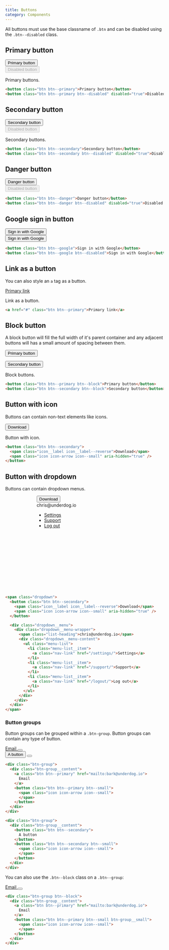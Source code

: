 ```yaml
---
title: Buttons
category: Components
---
```


All buttons must use the base classname of `.btn` and can be disabled using the `.btn--disabled` class.

## Primary button

<div class="row">
  <div class="col-3-medium-and-up col-6-small">
    <button class="btn btn--primary">Primary button</button>
  </div>
  <div class="col-3-medium-and-up col-6-small">
    <button class="btn btn--primary btn--disabled" disabled="true">Disabled button</button>
  </div>
</div>

Primary buttons.

```html
<button class="btn btn--primary">Primary button</button>
<button class="btn btn--primary btn--disabled" disabled="true">Disabled button</button>
```

## Secondary button

<div class="row">
  <div class="col-3-medium-and-up col-6-small">
    <button class="btn btn--secondary">Secondary button</button>
  </div>
  <div class="col-3-medium-and-up col-6-small">
    <button class="btn btn--secondary btn--disabled" disabled="true">Disabled button</button>
  </div>
</div>

Secondary buttons.

```html
<button class="btn btn--secondary">Secondary button</button>
<button class="btn btn--secondary btn--disabled" disabled="true">Disabled button</button>
```

## Danger button

<div class="row">
  <div class="col-3-medium-and-up col-6-small">
    <button class="btn btn--danger">Danger button</button>
  </div>
  <div class="col-3-medium-and-up col-6-small">
    <button class="btn btn--danger btn--disabled" disabled="true">Disabled button</button>
  </div>
</div>

```html
<button class="btn btn--danger">Danger button</button>
<button class="btn btn--danger btn--disabled" disabled="true">Disabled button</button>
```

## Google sign in button

<div class="row">
  <div class="col-3-medium-and-up col-6-small">
    <button class="btn btn--google">Sign in with Google</button>
  </div>
  <div class="col-3-medium-and-up col-6-small">
    <button class="btn btn--google btn--disabled">Sign in with Google</button>
  </div>
</div>

```html
<button class="btn btn--google">Sign in with Google</button>
<button class="btn btn--google btn--disabled">Sign in with Google</button>
```

## Link as a button

You can also style an `a` tag as a button.

<a href="#" class="btn btn--primary">Primary link</a>

Link as a button.

```html
<a href="#" class="btn btn--primary">Primary link</a>
```

## Block button

A block button will fill the full width of it's parent container and any adjacent buttons will has a small amount of spacing between them.

<button class="btn btn--primary btn--block">Primary button</button>

<button class="btn btn--secondary btn--block">Secondary button</button>

Block buttons.

```html
<button class="btn btn--primary btn--block">Primary button</button>
<button class="btn btn--secondary btn--block">Secondary button</button>
```

## Button with icon

Buttons can contain non-text elements like icons.

<button class="btn btn--secondary">
  <span class="icon__label icon__label--reverse">Download</span>
  <span class="icon icon-arrow icon--small" aria-hidden="true" />
</button>

Button with icon.

```html
<button class="btn btn--secondary">
  <span class="icon__label icon__label--reverse">Download</span>
  <span class="icon icon-arrow icon--small" aria-hidden="true" />
</button>
```

## Button with dropdown

Buttons can contain dropdown menus.

<div style="height: 300px; padding-left: 100px;">
  <div class="dropdown">
    <button class="btn btn--secondary">
      <span class="icon__label icon__label--reverse">Download</span>
      <span class="icon icon-arrow icon--small" aria-hidden="true" />
    </button>
    <div class="dropdown__menu">
      <div class="dropdown__menu-wrapper">
        <span class="list-heading">chris@underdog.io</span>
        <div class="dropdown__menu-content">
          <ul class="menu-list">
            <li class="menu-list__item">
              <a class="nav-link" href="/settings/">Settings</a>
            </li>
            <li class="menu-list__item">
              <a class="nav-link" href="/support/">Support</a>
            </li>
            <li class="menu-list__item">
              <a class="nav-link" href="/logout/">Log out</a>
            </li>
          </ul>
        </div>
      </div>
    </div>
  </div>
</div>

```html
<span class="dropdown">
  <button class="btn btn--secondary">
    <span class="icon__label icon__label--reverse">Download</span>
    <span class="icon icon-arrow icon--small" aria-hidden="true" />
  </button>

  <div class="dropdown__menu">
    <div class="dropdown__menu-wrapper">
      <span class="list-heading">chris@underdog.io</span>
      <div class="dropdown__menu-content">
        <ul class="menu-list">
          <li class="menu-list__item">
            <a class="nav-link" href="/settings/">Settings</a>
          </li>
          <li class="menu-list__item">
            <a class="nav-link" href="/support/">Support</a>
          </li>
          <li class="menu-list__item">
            <a class="nav-link" href="/logout/">Log out</a>
          </li>
        </ul>
      </div>
    </div>
  </div>
</span>
```

### Button groups

Button groups can be grouped within a `.btn-group`. Button groups can contain any
type of button.

<div class="btn-group">
  <div class="btn-group__content">
    <a class="btn btn--primary" href="mailto:bark@underdog.io">
      Email
    </a>
    <button class="btn btn--primary btn--small">
      <span class="icon icon-arrow icon--small">
      </span>
    </button>
  </div>
</div>

<div class="btn-group">
  <div class="btn-group__content">
    <button class="btn btn--secondary">
      A button
    </button>
    <button class="btn btn--secondary btn--small">
      <span class="icon icon-arrow icon--small">
      </span>
    </button>
  </div>
</div>

```html
<div class="btn-group">
  <div class="btn-group__content">
    <a class="btn btn--primary" href="mailto:bark@underdog.io">
      Email
    </a>
    <button class="btn btn--primary btn--small">
      <span class="icon icon-arrow icon--small">
      </span>
    </button>
  </div>
</div>

<div class="btn-group">
  <div class="btn-group__content">
    <button class="btn btn--secondary">
      A button
    </button>
    <button class="btn btn--secondary btn--small">
      <span class="icon icon-arrow icon--small">
      </span>
    </button>
  </div>
</div>
```

You can also use the `.btn--block` class on a `.btn--group`:

<div style="max-width: 100%; width: 200px;">
  <div class="btn-group btn--block">
    <div class="btn-group__content">
      <a class="btn btn--primary" href="mailto:bark@underdog.io">
        Email
      </a>
      <button class="btn btn--primary btn--small btn-group__small">
        <span class="icon icon-arrow icon--small">
        </span>
      </button>
    </div>
  </div>
</div>

```html
<div class="btn-group btn--block">
  <div class="btn-group__content">
    <a class="btn btn--primary" href="mailto:bark@underdog.io">
      Email
    </a>
    <button class="btn btn--primary btn--small btn-group__small">
      <span class="icon icon-arrow icon--small">
      </span>
    </button>
  </div>
</div>
```
